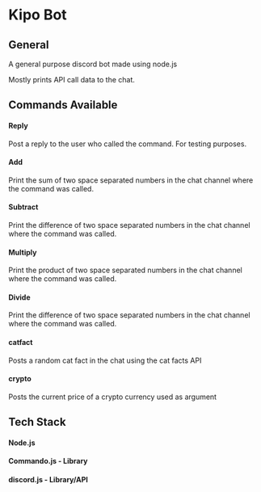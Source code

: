 
# Kipo Bot 
## General
A general purpose discord bot made using node.js

Mostly prints API call data to the chat.

## Commands Available
#### Reply
Post a reply to the user who called the command. For testing purposes. 
#### Add
Print the sum of two space separated numbers in the chat channel where the command was called.
#### Subtract
Print the difference of two space separated numbers in the chat channel where the command was called.
#### Multiply 
Print the product of two space separated numbers in the chat channel where the command was called.
#### Divide
Print the difference of two space separated numbers in the chat channel where the command was called.
#### catfact
Posts a random cat fact in the chat using the cat facts API
#### crypto
Posts the current price of a crypto currency used as argument 

## Tech Stack
#### Node.js 
#### Commando.js - Library
#### discord.js - Library/API


